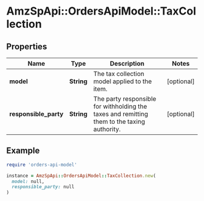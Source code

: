 # AmzSpApi::OrdersApiModel::TaxCollection

## Properties

| Name | Type | Description | Notes |
| ---- | ---- | ----------- | ----- |
| **model** | **String** | The tax collection model applied to the item. | [optional] |
| **responsible_party** | **String** | The party responsible for withholding the taxes and remitting them to the taxing authority. | [optional] |

## Example

```ruby
require 'orders-api-model'

instance = AmzSpApi::OrdersApiModel::TaxCollection.new(
  model: null,
  responsible_party: null
)
```

